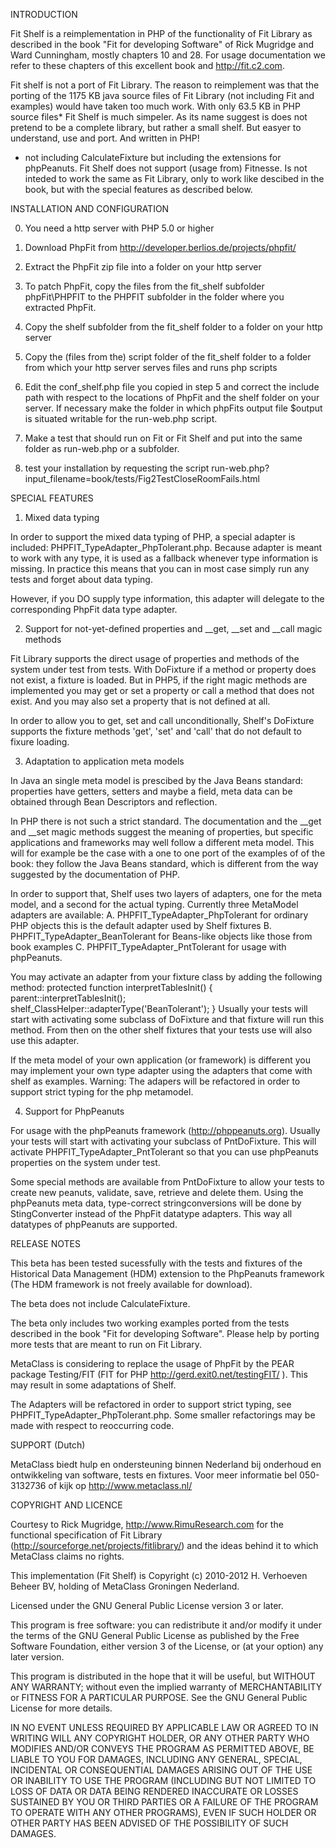 INTRODUCTION

Fit Shelf is a reimplementation in PHP of the functionality of Fit Library as 
described in the book "Fit for developing Software" of Rick Mugridge
and Ward Cunningham, mostly chapters 10 and 28. For usage documentation
we refer to these chapters of this excellent book and http://fit.c2.com.

Fit shelf is not a port of Fit Library. The reason to reimplement was
that the porting of the  1175 KB java source files of Fit Library 
(not including Fit and examples) would have taken too much work. 
With only 63.5 KB in PHP source files* Fit Shelf is much simpeler. 
As its name suggest is does not pretend to be a complete library,
but rather a small shelf. But easyer to understand, use and port.
And written in PHP!

* not including CalculateFixture but including the extensions for phpPeanuts. 
  Fit Shelf does not support (usage from) Fitnesse. Is not inteded to work the
  same as Fit Library, only to work like descibed in the book, but with the 
  special features as described below.

  
INSTALLATION AND CONFIGURATION

0. You need a http server with PHP 5.0 or higher

1. Download PhpFit from http://developer.berlios.de/projects/phpfit/

2. Extract the PhpFit zip file into a folder on your http server

3. To patch PhpFit, copy the files from the fit_shelf subfolder phpFit\PHPFIT
   to the PHPFIT subfolder in the folder where you extracted PhpFit.
   
4. Copy the shelf subfolder from the fit_shelf folder to a folder on your http server

5. Copy the (files from the) script folder of the fit_shelf folder 
   to a folder from which your http server serves files and runs php scripts
   
6. Edit the conf_shelf.php file you copied in step 5 and correct the include path
   with respect to the locations of PhpFit and the shelf folder on your server.
   If necessary make the folder in which phpFits output file $output is situated 
   writable for the  run-web.php script.

7. Make a test that should run on Fit or Fit Shelf and put into the same folder as 
   run-web.php or a subfolder.

8. test your installation by requesting the script run-web.php?input_filename=book/tests/Fig2TestCloseRoomFails.html
   
   
SPECIAL FEATURES

1. Mixed data typing

In order to support the mixed data typing of PHP, a special adapter
is included: PHPFIT_TypeAdapter_PhpTolerant.php. Because adapter is
meant to work with any type, it is used as a fallback whenever 
type information is missing. In practice this means that
you can in most case simply run any tests and forget about data typing.

However, if you DO supply type information, this adapter will delegate
to the corresponding PhpFit data type adapter.

2. Support for not-yet-defined properties and __get, __set and __call magic methods

Fit Library supports the direct usage of properties and methods
of the system under test from tests. With DoFixture if a method or
property does not exist, a fixture is loaded. But in PHP5, 
if the right magic methods are implemented you may
get or set a property or call a method that does not exist. 
And you may also set a property that is not defined at all.

In order to allow you to get, set and call unconditionally, 
Shelf's DoFixture supports the fixture methods 'get', 'set' and 'call' 
that do not default to fixure loading. 

3. Adaptation to application meta models

In Java an single meta model is prescibed by the Java Beans standard:
properties have getters, setters and maybe a field, meta data can be
obtained through Bean Descriptors and reflection.

In PHP there is not such a strict standard. The documentation and the
__get and __set magic methods suggest the meaning of properties,
but specific applications and frameworks may well follow a different 
meta model. This will for example be the case with a one to one port
of the examples of of the book: they follow the Java Beans standard,
which is different from the way suggested by the documentation of PHP.

In order to support that, Shelf uses two layers of adapters, one 
for the meta model, and a second for the actual typing. Currently
three MetaModel adapters are available:
A. PHPFIT_TypeAdapter_PhpTolerant for ordinary PHP objects
   this is the default adapter used by Shelf fixtures
B. PHPFIT_TypeAdapter_BeanTolerant for Beans-like objects 
   like those from book examples
C. PHPFIT_TypeAdapter_PntTolerant for usage with phpPeanuts.

You may activate an adapter from your fixture class by adding the following method:
	protected function interpretTablesInit() {
		parent::interpretTablesInit();
		shelf_ClassHelper::adapterType('BeanTolerant');
	}
Usually your tests will start with activating some subclass of DoFixture and 
that fixture will run this method. From then on the other shelf fixtures that 
your tests use will also use this adapter.

If the meta model of your own application (or framework) is different
you may implement your own type adapter using the adapters that come
with shelf as examples. Warning: The adapers will be refactored in order
to support strict typing for the php metamodel.

4. Support for PhpPeanuts

For usage with the phpPeanuts framework (http://phppeanuts.org).
Usually your tests will start with activating 
your subclass of PntDoFixture. This will activate PHPFIT_TypeAdapter_PntTolerant
so that you can use phpPeanuts properties on the system under test.

Some special methods are available from PntDoFixture to allow your tests
to create new peanuts, validate, save, retrieve and delete them. Using the
phpPeanuts meta data, type-correct stringconversions will be done by
StingConverter instead of the PhpFit datatype adapters. This way all
datatypes of phpPeanuts are supported.


RELEASE NOTES

This beta has been tested sucessfully with the tests and fixtures of the 
Historical Data Management (HDM) extension to the PhpPeanuts framework
(The HDM framework is not freely available for download).

The beta does not include CalculateFixture. 

The beta only includes two working examples ported from the tests described 
in the book "Fit for developing Software". Please help by porting more
tests that are meant to run on Fit Library.

MetaClass is considering to replace the usage of PhpFit by the 
PEAR package Testing/FIT (FIT for PHP http://gerd.exit0.net/testingFIT/ ).
This may result in some adaptations of Shelf.

The Adapters will be refactored in order to support strict typing,
see PHPFIT_TypeAdapter_PhpTolerant.php.
Some smaller refactorings may be made with respect to reoccurring code.


SUPPORT (Dutch)

MetaClass biedt hulp en ondersteuning binnen Nederland bij onderhoud 
en ontwikkeling van software, tests en fixtures. 
Voor meer informatie bel 050-3132736 of kijk op http://www.metaclass.nl/


COPYRIGHT AND LICENCE

Courtesy to Rick Mugridge, http://www.RimuResearch.com for the 
functional specification of Fit Library (http://sourceforge.net/projects/fitlibrary/) 
and the ideas behind it to which MetaClass claims no rights.
 
This implementation (Fit Shelf) is Copyright (c) 2010-2012 H. Verhoeven Beheer BV, 
holding of MetaClass Groningen Nederland.

Licensed under the GNU General Public License version 3 or later.

This program is free software: you can redistribute it and/or modify
it under the terms of the GNU General Public License as published by
the Free Software Foundation, either version 3 of the License, or
(at your option) any later version.

This program is distributed in the hope that it will be useful,
but WITHOUT ANY WARRANTY; without even the implied warranty of
MERCHANTABILITY or FITNESS FOR A PARTICULAR PURPOSE.  See the
GNU General Public License for more details.

IN NO EVENT UNLESS REQUIRED BY APPLICABLE LAW OR AGREED TO IN WRITING
WILL ANY COPYRIGHT HOLDER, OR ANY OTHER PARTY WHO MODIFIES AND/OR CONVEYS
THE PROGRAM AS PERMITTED ABOVE, BE LIABLE TO YOU FOR DAMAGES, INCLUDING ANY
GENERAL, SPECIAL, INCIDENTAL OR CONSEQUENTIAL DAMAGES ARISING OUT OF THE
USE OR INABILITY TO USE THE PROGRAM (INCLUDING BUT NOT LIMITED TO LOSS OF
DATA OR DATA BEING RENDERED INACCURATE OR LOSSES SUSTAINED BY YOU OR THIRD
PARTIES OR A FAILURE OF THE PROGRAM TO OPERATE WITH ANY OTHER PROGRAMS),
EVEN IF SUCH HOLDER OR OTHER PARTY HAS BEEN ADVISED OF THE POSSIBILITY OF
SUCH DAMAGES.



